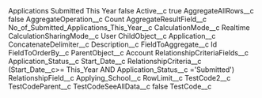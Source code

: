 <?xml version="1.0" encoding="UTF-8"?>
<CustomMetadata xmlns="http://soap.sforce.com/2006/04/metadata" xmlns:xsi="http://www.w3.org/2001/XMLSchema-instance" xmlns:xsd="http://www.w3.org/2001/XMLSchema">
    <label>Applications Submitted This Year</label>
    <protected>false</protected>
    <values>
        <field>Active__c</field>
        <value xsi:type="xsd:boolean">true</value>
    </values>
    <values>
        <field>AggregateAllRows__c</field>
        <value xsi:type="xsd:boolean">false</value>
    </values>
    <values>
        <field>AggregateOperation__c</field>
        <value xsi:type="xsd:string">Count</value>
    </values>
    <values>
        <field>AggregateResultField__c</field>
        <value xsi:type="xsd:string">No_of_Submitted_Applications_This_Year__c</value>
    </values>
    <values>
        <field>CalculationMode__c</field>
        <value xsi:type="xsd:string">Realtime</value>
    </values>
    <values>
        <field>CalculationSharingMode__c</field>
        <value xsi:type="xsd:string">User</value>
    </values>
    <values>
        <field>ChildObject__c</field>
        <value xsi:type="xsd:string">Application__c</value>
    </values>
    <values>
        <field>ConcatenateDelimiter__c</field>
        <value xsi:nil="true"/>
    </values>
    <values>
        <field>Description__c</field>
        <value xsi:nil="true"/>
    </values>
    <values>
        <field>FieldToAggregate__c</field>
        <value xsi:type="xsd:string">Id</value>
    </values>
    <values>
        <field>FieldToOrderBy__c</field>
        <value xsi:nil="true"/>
    </values>
    <values>
        <field>ParentObject__c</field>
        <value xsi:type="xsd:string">Account</value>
    </values>
    <values>
        <field>RelationshipCriteriaFields__c</field>
        <value xsi:type="xsd:string">Application_Status__c
Start_Date__c</value>
    </values>
    <values>
        <field>RelationshipCriteria__c</field>
        <value xsi:type="xsd:string">(Start_Date__c&gt;= This_Year AND Application_Status__c =&apos;Submitted&apos;)</value>
    </values>
    <values>
        <field>RelationshipField__c</field>
        <value xsi:type="xsd:string">Applying_School__c</value>
    </values>
    <values>
        <field>RowLimit__c</field>
        <value xsi:nil="true"/>
    </values>
    <values>
        <field>TestCode2__c</field>
        <value xsi:nil="true"/>
    </values>
    <values>
        <field>TestCodeParent__c</field>
        <value xsi:nil="true"/>
    </values>
    <values>
        <field>TestCodeSeeAllData__c</field>
        <value xsi:type="xsd:boolean">false</value>
    </values>
    <values>
        <field>TestCode__c</field>
        <value xsi:nil="true"/>
    </values>
</CustomMetadata>
